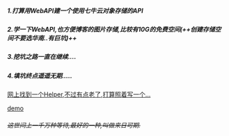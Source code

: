 ##### 1.打算用WebAPI建一个使用七牛云对象存储的API
##### 2.学一下WebAPI,也方便博客的图片存储,比较有10G的免费空间(++创建存储空间不要选华南..有巨坑)++
##### 3.挖坑之路一直在继续....
##### 4.填坑终点遥遥无期.....



[网上找到一个Helper,不过有点老了,打算照着写一个...](http://blog.csdn.net/pukuimin1226/article/details/45038953)

[demo](https://www.cnblogs.com/vanteking/p/6678065.html)
###### ~~这世间上一千万种等待,最好的一种,叫做来日可期.~~
